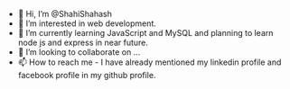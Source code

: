 - 👋 Hi, I’m @ShahiShahash
- 👀 I’m interested in web development.
- 🌱 I’m currently learning JavaScript and MySQL and planning to learn node js and express in near future.
- 💞️ I’m looking to collaborate on ...
- 📫 How to reach me - I have already mentioned my linkedin profile and facebook profile in my github profile.

<!---
ShahiShahash/ShahiShahash is a ✨ special ✨ repository because its `README.md` (this file) appears on your GitHub profile.
You can click the Preview link to take a look at your changes.
--->
